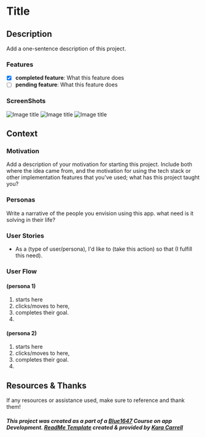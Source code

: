 # Title

## Description
Add a one-sentence description of this project.

### Features
- [x] **completed feature**: What this feature does
- [ ] **pending feature**: What this feature does

### ScreenShots
![Image title](imagelink.jpg)
![Image title](imagelink.jpg)
![Image title](imagelink.jpg)

## Context
### Motivation
Add a description of your motivation for starting this project. Include both where the idea came from, and the motivation for using the tech stack or other implementation features that you've used; what has this project taught you?

### Personas
Write a narrative of the people you envision using this app. what need is it solving in their life?

### User Stories
- As a (type of user/persona), I'd like to (take this action) so that (I fulfill this need).

### User Flow

#### (persona 1)
 1. starts here
 2. clicks/moves to here,
 3. completes their goal.
 4.

#### (persona 2)
 1. starts here
 2. clicks/moves to here,
 3. completes their goal.
 4.

<!-- ## Technical Specs
- spec one
- spec two

## Requirements Checklist
- [ ] Unit Tests Written (Review Coverage)
- [ ] Style Guide Written
- [ ] Model validations configured
- [ ] Keys/Secrets secure
- [ ] Front-End Accessibility Tested
- [ ] Mobile Responsiveness Tested
- [ ] Deployment configured

## Implementation Instructions
### Environment Setup
```
add instructions
```
### Running
```
add instructions
```
### Tests
```
add instructions
```
## License
add buttons and info on licensing chosen.

## Contributing
instructions for how someone can contribute, if desired.
 -->

## Resources & Thanks
If any resources or assistance used, make sure to reference and thank them!

#### _This project was created as a part of a [Blue1647](https://www.blue1647.com) Course on app Development. [ReadMe Template](https://gist.github.com/KaraAJC/b5efa10f48c30ec7795b8452251322cc) created & provided by [Kara Carrell](https://www.github.com/KaraAJC)_